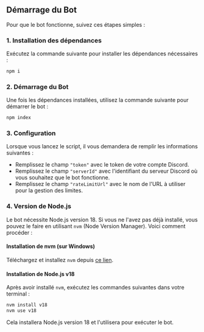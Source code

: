 ## Démarrage du Bot

Pour que le bot fonctionne, suivez ces étapes simples :

### 1. Installation des dépendances

Exécutez la commande suivante pour installer les dépendances nécessaires :

```bash
npm i
```

### 2. Démarrage du Bot

Une fois les dépendances installées, utilisez la commande suivante pour démarrer le bot :

```bash
npm index
```

### 3. Configuration

Lorsque vous lancez le script, il vous demandera de remplir les informations suivantes :

- Remplissez le champ `"token"` avec le token de votre compte Discord.
- Remplissez le champ `"serverId"` avec l'identifiant du serveur Discord où vous souhaitez que le bot fonctionne.
- Remplissez le champ `"rateLimitUrl"` avec le nom de l'URL à utiliser pour la gestion des limites.

### 4. Version de Node.js

Le bot nécessite Node.js version 18. Si vous ne l'avez pas déjà installé, vous pouvez le faire en utilisant `nvm` (Node Version Manager). Voici comment procéder :

#### Installation de nvm (sur Windows)

Téléchargez et installez `nvm` depuis [ce lien](https://github.com/coreybutler/nvm-windows/releases/download/1.1.12/nvm-setup.exe).

#### Installation de Node.js v18

Après avoir installé `nvm`, exécutez les commandes suivantes dans votre terminal :

```bash
nvm install v18
nvm use v18
```

Cela installera Node.js version 18 et l'utilisera pour exécuter le bot.
